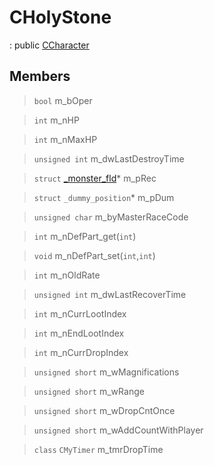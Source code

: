# CHolyStone
: public [CCharacter](lua/classes/CCharacter.md)
 
## Members
 
> `bool` m_bOper
 
> `int` m_nHP
 
> `int` m_nMaxHP
 
> `unsigned int` m_dwLastDestroyTime
 
> `struct` [_monster_fld](lua/classes/_monster_fld.md)* m_pRec
 
> `struct` `_dummy_position`* m_pDum
 
> `unsigned char` m_byMasterRaceCode
 
> `int` m_nDefPart_get(`int`)
 
> `void` m_nDefPart_set(`int`,`int`)
 
> `int` m_nOldRate
 
> `unsigned int` m_dwLastRecoverTime
 
> `int` m_nCurrLootIndex
 
> `int` m_nEndLootIndex
 
> `int` m_nCurrDropIndex
 
> `unsigned short` m_wMagnifications
 
> `unsigned short` m_wRange
 
> `unsigned short` m_wDropCntOnce
 
> `unsigned short` m_wAddCountWithPlayer
 
> `class` `CMyTimer` m_tmrDropTime
 
